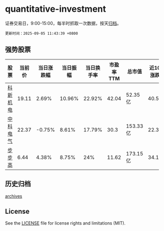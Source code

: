 # quantitative-investment

证券交易日，9:00-15:00，每半时抓取一次数据，按天[归档](archives)。

`更新时间：2025-09-05 11:43:39 +0800`

## 强势股票

|股票|当前价|当日涨跌幅|当日振幅|当日换手率|市盈率TTM|总市值|近10日涨跌幅|
|----|----|----|----|----|----|----|----|
|[科新机电](https://xueqiu.com/S/SZ300092)|19.11|2.69%|10.96%|22.92%|42.04|52.35亿|40.51%|
|[中科电气](https://xueqiu.com/S/SZ300035)|22.37|-0.75%|8.61%|17.79%|30.3|153.33亿|22.37%|
|[步步高](https://xueqiu.com/S/SZ002251)|6.44|4.38%|8.75%|24%|11.62|173.15亿|34.17%|

## 历史归档

[archives](archives)

## License

See the [LICENSE](LICENSE) file for license rights and limitations (MIT).